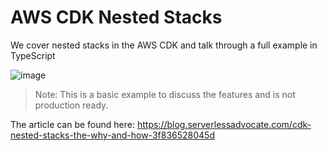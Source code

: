 # AWS CDK Nested Stacks

We cover nested stacks in the AWS CDK and talk through a full example in TypeScript

![image](./docs/images/header.png)

> Note: This is a basic example to discuss the features and is not production ready.

The article can be found here: https://blog.serverlessadvocate.com/cdk-nested-stacks-the-why-and-how-3f836528045d
